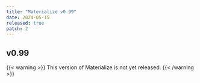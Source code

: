 ```yaml
---
title: "Materialize v0.99"
date: 2024-05-15
released: true
patch: 2
---
```


## v0.99

{{< warning >}}
This version of Materialize is not yet released.
{{< /warning >}}

